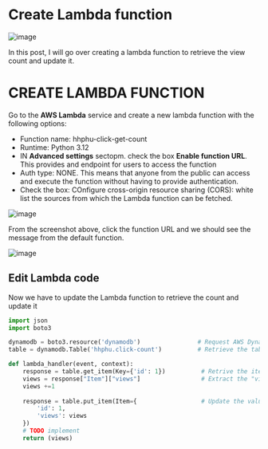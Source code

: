 # Create Lambda function

![image](https://github.com/hhphu/Cloud/assets/45286750/cc2d8332-fa61-4cd9-8c64-2db831e3ae8b)

In this post, I will go over creating a lambda function to retrieve the view count and update it.


# CREATE LAMBDA FUNCTION
Go to the **AWS Lambda** service and create a new lambda function with the following options:
- Function name: hhphu-click-get-count
- Runtime: Python 3.12
- IN **Advanced settings** sectopm. check the box **Enable function URL**. This provides and endpoint for users to access the function
- Auth type: NONE. This means that anyone from the public can access and execute the function without having to provide authentication.
- Check the box: COnfigure cross-origin resource sharing (CORS): white list the sources from which the Lambda function can be fetched.

![image](https://github.com/hhphu/Cloud/assets/45286750/6d4db573-d743-495e-939d-3faa0b01f53a)

From the screenshot above, click the function URL and we should see the message from the default function.

![image](https://github.com/hhphu/Cloud/assets/45286750/8b37da92-f9d9-4638-9ab7-c83d19b89719)

## Edit Lambda code
Now we have to update the Lambda function to retrieve the count and update it

```python
import json
import boto3

dynamodb = boto3.resource('dynamodb')                # Request AWS DynamoDB
table = dynamodb.Table('hhphu.click-count')          # Retrieve the table name hhphu.click-count

def lambda_handler(event, context):
    response = table.get_item(Key={'id': 1})          # Retrive the item whose id=1
    views = response["Item"]["views"]                 # Extract the "views" attribute from the response
    views +=1
    
    response = table.put_item(Item={                  # Update the value of "views" in the table
        'id': 1,
        'views': views 
    })
    # TODO implement
    return (views)

```
